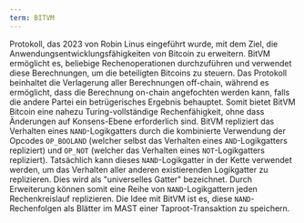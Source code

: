 ```yaml
---
term: BITVM
---
```


Protokoll, das 2023 von Robin Linus eingeführt wurde, mit dem Ziel, die Anwendungsentwicklungsfähigkeiten von Bitcoin zu erweitern. BitVM ermöglicht es, beliebige Rechenoperationen durchzuführen und verwendet diese Berechnungen, um die beteiligten Bitcoins zu steuern. Das Protokoll beinhaltet die Verlagerung aller Berechnungen off-chain, während es ermöglicht, dass die Berechnung on-chain angefochten werden kann, falls die andere Partei ein betrügerisches Ergebnis behauptet. Somit bietet BitVM Bitcoin eine nahezu Turing-vollständige Rechenfähigkeit, ohne dass Änderungen auf Konsens-Ebene erforderlich sind. BitVM repliziert das Verhalten eines `NAND`-Logikgatters durch die kombinierte Verwendung der Opcodes `OP_BOOLAND` (welcher selbst das Verhalten eines `AND`-Logikgatters repliziert) und `OP_NOT` (welcher das Verhalten eines `NOT`-Logikgatters repliziert). Tatsächlich kann dieses `NAND`-Logikgatter in der Kette verwendet werden, um das Verhalten aller anderen existierenden Logikgatter zu replizieren. Dies wird als "universelles Gatter" bezeichnet. Durch Erweiterung können somit eine Reihe von `NAND`-Logikgattern jeden Rechenkreislauf replizieren. Die Idee mit BitVM ist es, diese `NAND`-Rechenfolgen als Blätter im MAST einer Taproot-Transaktion zu speichern.